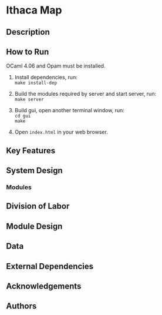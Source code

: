 # Ithaca Map

## Description

## How to Run
OCaml 4.06 and Opam must be installed. 

1. Install dependencies, run:<br>
`make install-dep`

2. Build the modules required by server and start server, run:<br>
`make server`

3. Build gui, open another terminal window, run:<br>
`cd gui`<br>
`make`

4. Open `index.html` in your web browser.

## Key Features


## System Design
### Modules 



## Division of Labor


## Module Design

## Data


## External Dependencies


## Acknowledgements


## Authors


